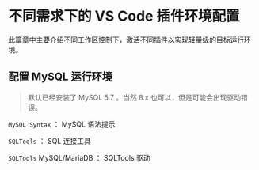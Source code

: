# 不同需求下的 VS Code 插件环境配置

此篇章中主要介绍不同工作区控制下，激活不同插件以实现轻量级的目标运行环境。

## 配置 MySQL 运行环境

> 默认已经安装了 MySQL 5.7 。当然 8.x 也可以，但是可能会出现驱动错误。

`MySQL Syntax` ： MySQL 语法提示

`SQLTools` ： SQL 连接工具

`SQLTools` MySQL/MariaDB ： SQLTools 驱动



